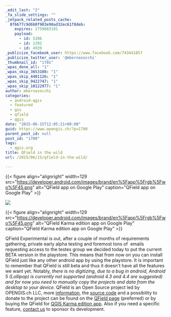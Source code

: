 ```yaml
---
_edit_last: "2"
_fa_slide_settings: ""
_jetpack_related_posts_cache:
  8f6677c9d6b0f903e98ad32ec61f8deb:
    expires: 1759883181
    payload:
      - id: 5206
      - id: 1292
      - id: 4939
_publicize_facebook_user: https://www.facebook.com/743441857
_publicize_twitter_user: '@mbernasocchi'
_thumbnail_id: "1701"
_wpas_done_all: "1"
_wpas_skip_3653108: "1"
_wpas_skip_4401126: "1"
_wpas_skip_9422747: "1"
_wpas_skip_10122977: "1"
author: mbernasocchi
categories:
  - android-qgis
  - featured
  - gis
  - qfield
  - qgis
date: "2015-06-15T12:05:21+00:00"
guid: https://www.opengis.ch/?p=1700
parent_post_id: null
post_id: "1700"
tags:
  - qgis.org
title: QField in the wild
url: /2015/06/15/qfield-in-the-wild/

---
```

{{< figure align="alignright" width=129 src="https://developer.android.com/images/brand/en%5Fapp%5Frgb%5Fwo%5F45.png" alt="QField app on Google Play" caption="QField app on Google Play" >}}

![](https://www.paypal.com/en_US/i/scr/pixel.gif)

{{< figure align="alignright" width=129 src="https://developer.android.com/images/brand/en%5Fapp%5Frgb%5Fwo%5F45.png" alt="QField Karma edition app on Google Play" caption="QField Karma edition app on Google Play" >}}

QField Experimental is out, after a couple of months of requirements gathering, private early alpha testing and foremost tons of  emails requesting access to the testes group we decided today to put the current BETA version in the playstore. This means that from now on you can install QField just like any other android app by using the playstore.
It is important to remember that QField is still beta and thus it doesn't have all the features we want yet. Notably, _there is no digitizing, due to a bug in android, Android 5 (Lollipop) is currently not supported (android 4.3 and 4.4 are suggested) and for now you need to manually copy the projects and data from the desktop to your device._
QField is an Open Source project led by OPENGIS.ch LLC, more [information](/android-gis/qfield/), the [source code](https://qfield.opengis.ch/repo) and a possibility to donate to the project can be found on the [QField page](/android-gis/qfield/) (preferred) or by buying the QField for [QGIS Karma edition app](https://qfield.opengis.ch/karma).
Also if you need a specific feature, [contact us](/contact/) to sponsor its development.
